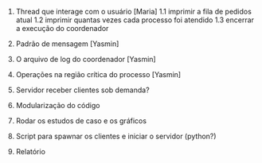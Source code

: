1. Thread que interage com o usuário [Maria]
	1.1  imprimir a fila de pedidos atual
	1.2  imprimir quantas vezes cada processo foi atendido
	1.3  encerrar a execução do coordenador

2. Padrão de mensagem [Yasmin]
3. O arquivo de log do coordenador [Yasmin]
4. Operações na região crítica do processo [Yasmin]

5. Servidor receber clientes sob demanda?

6. Modularização do código
7. Rodar os estudos de caso e os gráficos
8. Script para spawnar os clientes e iniciar o servidor (python?)
9. Relatório
